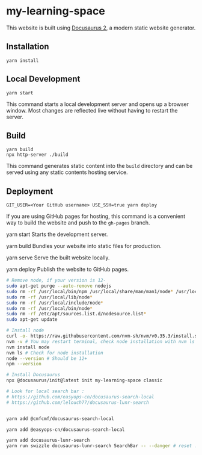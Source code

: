 # my-learning-space

This website is built using [Docusaurus 2](https://docusaurus.io/), a modern static website generator.

## Installation

```console
yarn install
```

## Local Development

```console
yarn start
```

This command starts a local development server and opens up a browser window. Most changes are reflected live without having to restart the server.

## Build

```console
yarn build
npx http-server ./build
```

This command generates static content into the `build` directory and can be served using any static contents hosting service.

## Deployment

```console
GIT_USER=<Your GitHub username> USE_SSH=true yarn deploy
```

If you are using GitHub pages for hosting, this command is a convenient way to build the website and push to the `gh-pages` branch.



  yarn start
    Starts the development server.

  yarn build
    Bundles your website into static files for production.

  yarn serve
    Serve the built website locally.

  yarn deploy
    Publish the website to GitHub pages.


```bash
# Remove node, if your version is 12-
sudo apt-get purge --auto-remove nodejs
sudo rm -rf /usr/local/bin/npm /usr/local/share/man/man1/node* /usr/local/lib/dtrace/node.d ~/.npm ~/.node-gyp /opt/local/bin/node /opt/local/include/node /opt/local/lib/node_modules
sudo rm -rf /usr/local/lib/node*
sudo rm -rf /usr/local/include/node*
sudo rm -rf /usr/local/bin/node*
sudo rm -rf /etc/apt/sources.list.d/nodesource.list*
sudo apt-get update

# Install node
curl -o- https://raw.githubusercontent.com/nvm-sh/nvm/v0.35.3/install.sh | bash
nvm -v # You may restart terminal, check node installation with nvm ls
nvm install node
nvm ls # Check for node installation
node --version # Should be 12+
npm --version

# Install Docusaurus
npx @docusaurus/init@latest init my-learning-space classic

# Look for local search bar :
# https://github.com/easyops-cn/docusaurus-search-local
# https://github.com/lelouch77/docusaurus-lunr-search


yarn add @cmfcmf/docusaurus-search-local

yarn add @easyops-cn/docusaurus-search-local

yarn add docusaurus-lunr-search
yarn run swizzle docusaurus-lunr-search SearchBar -- --danger # reset : yarn run swizzle @docusaurus/theme-classic SearchBar
```
